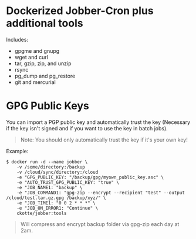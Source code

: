 # Dockerized Jobber-Cron plus additional tools

Includes:

* gpgme and gnupg
* wget and curl
* tar, gzip, zip, and unzip
* rsync
* pg_dump and pg_restore
* git and mercurial

# GPG Public Keys

You can import a PGP public key and automatically trust the key (Necessary if the key isn't signed and if you want to use the key in batch jobs).

> Note: You should only automatically trust the key if it's your own key!

Example:

~~~~
$ docker run -d --name jobber \
    -v /some/directory:/backup
    -v /cloud/sync/directory:/cloud
    -e "GPG_PUBLIC_KEY: "/backup/gpg/myown_public_key.asc" \
    -e "AUTO_TRUST_GPG_PUBLIC_KEY: "true" \
    -e "JOB_NAME1: "backup" \
    -e "JOB_COMMAND1: "gpg-zip --encrypt --recipient "test" --output /cloud/test.tar.gz.gpg /backup/xyz/" \
    -e "JOB_TIME1: "0 0 2 * * *" \
    -e "JOB_ON_ERROR1: "Continue" \
    ckotte/jobber:tools
~~~~

> Will compress and encrypt backup folder via gpg-zip each day at 2am.
